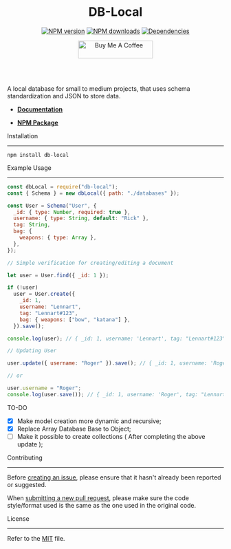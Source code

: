 <div align="center">
	<h1>DB-Local</h1>
	<p>
		<a href="https://www.npmjs.com/package/db-local"><img src="https://img.shields.io/npm/v/db-local.svg?color=3884FF&label=npm" alt="NPM version" /></a>
	<a href="https://www.npmjs.com/package/db-local"><img src="https://img.shields.io/npm/dt/db-local.svg?color=3884FF" alt="NPM downloads" /></a>
	<a href="https://www.npmjs.com/package/db-local"><img src="https://img.shields.io/badge/dependencies-0-brightgreen?color=3884FF" alt="Dependencies" /></a>
	</p>
	<p>
		<a href="https://www.buymeacoffee.com/lenxsr" target="_blank"><img src="https://cdn.buymeacoffee.com/buttons/default-blue.png" alt="Buy Me A Coffee" height="41" width="174"></a>
	</p>
	<br><br>
</div>

A local database for small to medium projects, that uses schema standardization and JSON to store data.

- **[Documentation](https://lenn.gitbook.io/db-local/starting)**

- **[NPM Package](https://npmjs.com/package/db-local)**

Installation

---

```
npm install db-local
```

Example Usage

---

```js
const dbLocal = require("db-local");
const { Schema } = new dbLocal({ path: "./databases" });

const User = Schema("User", {
  _id: { type: Number, required: true },
  username: { type: String, default: "Rick" },
  tag: String,
  bag: {
    weapons: { type: Array },
  },
});

// Simple verification for creating/editing a document

let user = User.find({ _id: 1 });

if (!user)
  user = User.create({
    _id: 1,
    username: "Lennart",
    tag: "Lennart#123",
    bag: { weapons: ["bow", "katana"] },
  }).save();

console.log(user); // { _id: 1, username: 'Lennart', tag: "Lennart#123" bag: { weapons: [ 'bow', 'katana' ] } }

// Updating User

user.update({ username: "Roger" }).save(); // { _id: 1, username: 'Roger', tag: "Lennart#123", bag: { weapons: [ 'bow', 'katana' ] } }

// or

user.username = "Roger";
console.log(user.save()); // { _id: 1, username: 'Roger', tag: "Lennart#123", bag: { weapons: [ 'bow', 'katana' ] } }
```

TO-DO

- [x] Make model creation more dynamic and recursive;
- [x] Replace Array Database Base to Object;
- [ ] Make it possible to create collections ( After completing the above update );

Contributing

---

Before [creating an issue](https://github.com/Lenn-xsr/db-local/issues), please ensure that it hasn't already been reported or suggested.

When [submitting a new pull request](https://github.com/Lenn-xsr/db-local/pulls), please make sure the code style/format used is the same as the one used in the original code.

License

---

Refer to the [MIT](https://choosealicense.com/licenses/mit/) file.
